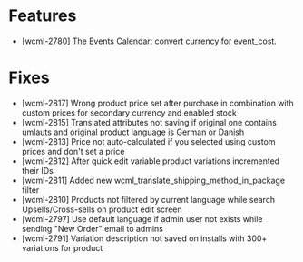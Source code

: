 # Features
* [wcml-2780] The Events Calendar: convert currency for event_cost.

# Fixes
* [wcml-2817] Wrong product price set after purchase in combination with custom prices for secondary currency and enabled stock
* [wcml-2815] Translated attributes not saving if original one contains umlauts and original product language is German or Danish
* [wcml-2813] Price not auto-calculated if you selected using custom prices and don't set a price
* [wcml-2812] After quick edit variable product variations incremented their IDs
* [wcml-2811] Added new wcml_translate_shipping_method_in_package filter
* [wcml-2810] Products not filtered by current language while search Upsells/Cross-sells on product edit screen
* [wcml-2797] Use default language if admin user not exists while sending "New Order" email to admins
* [wcml-2791] Variation description not saved on installs with 300+ variations for product